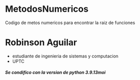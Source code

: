 # MetodosNumericos
Codigo de metos numericos para encontrar la raiz de funciones

# Robinson Aguilar
 - estudiante de ingenieria de sistemas y computacion
 - UPTC
##### Se condifico con la version de python 3.9.13moi